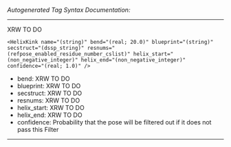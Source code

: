 _Autogenerated Tag Syntax Documentation:_

---
XRW TO DO

```
<HelixKink name="(string)" bend="(real; 20.0)" blueprint="(string)" secstruct="(dssp_string)" resnums="(refpose_enabled_residue_number_cslist)" helix_start="(non_negative_integer)" helix_end="(non_negative_integer)" confidence="(real; 1.0)" />
```

-   bend: XRW TO DO
-   blueprint: XRW TO DO
-   secstruct: XRW TO DO
-   resnums: XRW TO DO
-   helix_start: XRW TO DO
-   helix_end: XRW TO DO
-   confidence: Probability that the pose will be filtered out if it does not pass this Filter

---
